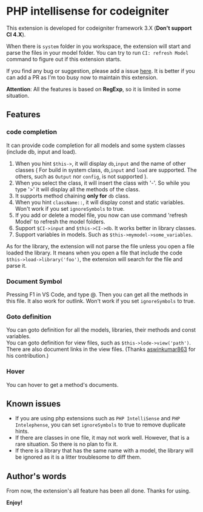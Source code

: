 # PHP intellisense for codeigniter

This extension is developed for codeigniter framework 3.X (**Don't support CI 4.X**).

When there is `system` folder in you workspace, the extension will start and parse the files in your model folder. You can try to run `CI: refresh Model` command to figure out if this extension starts.

If you find any bug or suggestion, please add a issue [here](https://github.com/smallp/vscode-ci/issues). It is better if you can add a PR as I'm too busy now to maintain this extension.

**Attention**: All the features is based on **RegExp**, so it is limited in some situation.

## Features

### code completion

It can provide code completion for all models and some system classes (include db, input and load).

1. When you hint `$this->`, it will display `db`,`input` and the name of other classes ( For build in system class, `db`,`input` and `load` are supported. The others, such as `Output` nor `config`, is not supported ).
2. When you select the class, it will insert the class with '-'. So while you type '>' it will display all the methods of the class.
3. It supports method chaining **only for** `db` class.
4. When you hint `className::`, it will display const and static variables. Won't work if you set `ignoreSymbols` to true.
5. If you add or delete a model file, you now can use command 'refresh Model' to refresh the model folders.
6. Support `$CI->input` and `$this->CI->db`. It works better in library classes.
7. Support variables in models. Such as `$this->mymodel->some_variables`.

As for the library, the extension will not parse the file unless you open a file loaded the library. It means when you open a file that include the code `$this->load->library('foo')`, the extension will search for the file and parse it.

### Document Symbol

Pressing F1 in VS Code, and type @. Then you can get all the methods in this file. It also work for outlink. Won't work if you set `ignoreSymbols` to true.

### Goto definition

You can goto definition for all the models, libraries, their methods and const variables.  
You can goto definition for view files, such as `$this->lode->view('path')`. There are also document links in the view files. (Thanks [aswinkumar863](https://github.com/aswinkumar863) for his contribution.)

### Hover

You can hover to get a method's documents.

## Known issues
* If you are using php extensions such as `PHP IntelliSense` and `PHP Intelephense`, you can set `ignoreSymbols` to true to remove duplicate hints.
* If there are classes in one file, it may not work well. However, that is a rare situation. So there is no plan to fix it.
* If there is a library that has the same name with a model, the library will be ignored as it is a litter troublesome to diff them.

## Author's words
From now, the extension's all feature has been all done. Thanks for using.

**Enjoy!**

